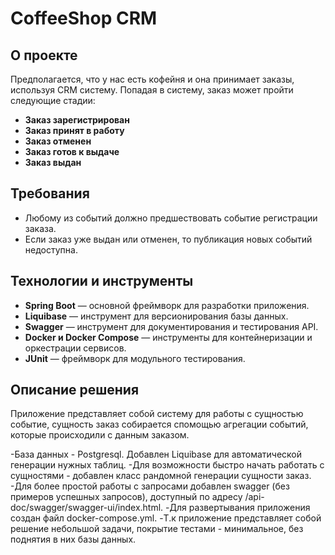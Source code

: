 # CoffeeShop CRM

## О проекте

Предполагается, что у нас есть кофейня и она принимает заказы, используя CRM систему. Попадая в систему, заказ может пройти следующие стадии:

- **Заказ зарегистрирован**
- **Заказ принят в работу**
- **Заказ отменен**
- **Заказ готов к выдаче**
- **Заказ выдан**

## Требования

- Любому из событий должно предшествовать событие регистрации заказа.
- Если заказ уже выдан или отменен, то публикация новых событий недоступна.

## Технологии и инструменты

- **Spring Boot** — основной фреймворк для разработки приложения.
- **Liquibase** — инструмент для версионирования базы данных.
- **Swagger** — инструмент для документирования и тестирования API.
- **Docker и Docker Compose** — инструменты для контейнеризации и оркестрации сервисов.
- **JUnit** — фреймворк для модульного тестирования.

## Описание решения
Приложение представляет собой систему для работы с сущностью событие, сущность заказ собирается спомощью агрегации событий, которые происходили с данным заказом. 

-База данных - Postgresql. Добавлен Liquibase для автоматической генерации нужных таблиц.
-Для возможности быстро начать работать с сущностями - добавлен класс рандомной генерации сущности заказ.
-Для более простой работы с запросами добавлен swagger (без примеров успешных запросов), доступный по адресу /api-doc/swagger/swagger-ui/index.html.
-Для развертывания приложения создан файл docker-compose.yml.
-Т.к приложение представляет собой решение небольшой задачи, покрытие тестами - минимальное, без поднятия в них базы данных. 
